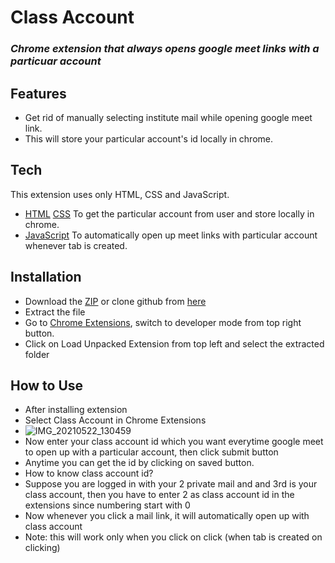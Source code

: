 # Class Account
### _Chrome extension that always opens google meet links with a particuar account_

## Features

- Get rid of manually selecting institute mail while opening google meet link.
- This will store your particular account's id locally in chrome.



## Tech

This extension uses only HTML, CSS and JavaScript.

- [HTML]() [CSS]() To get the particular account from user and store locally in chrome.
- [JavaScript]() To automatically open up meet links with particular account whenever tab is created.

## Installation

- Download the [ZIP](https://github.com/sohan2410/class-account-chrome-extension/archive/refs/heads/main.zip) or clone github from [here](https://github.com/sohan2410/class-account-chrome-extension.git)
- Extract the file
- Go to [Chrome Extensions](chrome://extensions/), switch to developer mode from top right button.
- Click on Load Unpacked Extension from top left and select the extracted folder

## How to Use
- After installing extension
- Select Class Account in Chrome Extensions
- ![IMG_20210522_130459](https://user-images.githubusercontent.com/73984453/119218549-7f971780-bafe-11eb-84a4-ee2e09b34392.jpg)
- Now enter your class account id  which you want everytime google meet to open up with a particular account, then click submit button
- Anytime you can get the id by clicking on saved button.
- How to know class account id?
- Suppose you are logged in with your 2 private mail and and 3rd is your class account, then you have to enter 2 as class account id in the extensions since numbering start with 0
- Now whenever you click a mail link, it will automatically open up with class account
- Note: this will work only when you click on click (when tab is created on clicking)